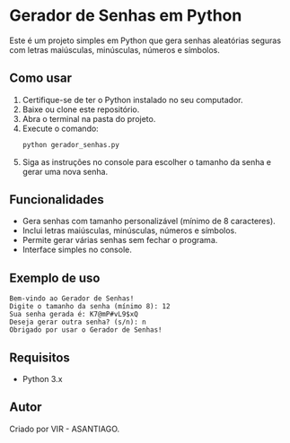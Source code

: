# Gerador de Senhas em Python

Este é um projeto simples em Python que gera senhas aleatórias seguras com letras maiúsculas, minúsculas, números e símbolos.

## Como usar

1. Certifique-se de ter o Python instalado no seu computador.
2. Baixe ou clone este repositório.
3. Abra o terminal na pasta do projeto.
4. Execute o comando:
   ```bash
   python gerador_senhas.py
   ```
5. Siga as instruções no console para escolher o tamanho da senha e gerar uma nova senha.

## Funcionalidades

- Gera senhas com tamanho personalizável (mínimo de 8 caracteres).
- Inclui letras maiúsculas, minúsculas, números e símbolos.
- Permite gerar várias senhas sem fechar o programa.
- Interface simples no console.

## Exemplo de uso

```
Bem-vindo ao Gerador de Senhas!
Digite o tamanho da senha (mínimo 8): 12
Sua senha gerada é: K7@mP#vL9$xQ
Deseja gerar outra senha? (s/n): n
Obrigado por usar o Gerador de Senhas!
```

## Requisitos

- Python 3.x

## Autor

Criado por VIR - ASANTIAGO.